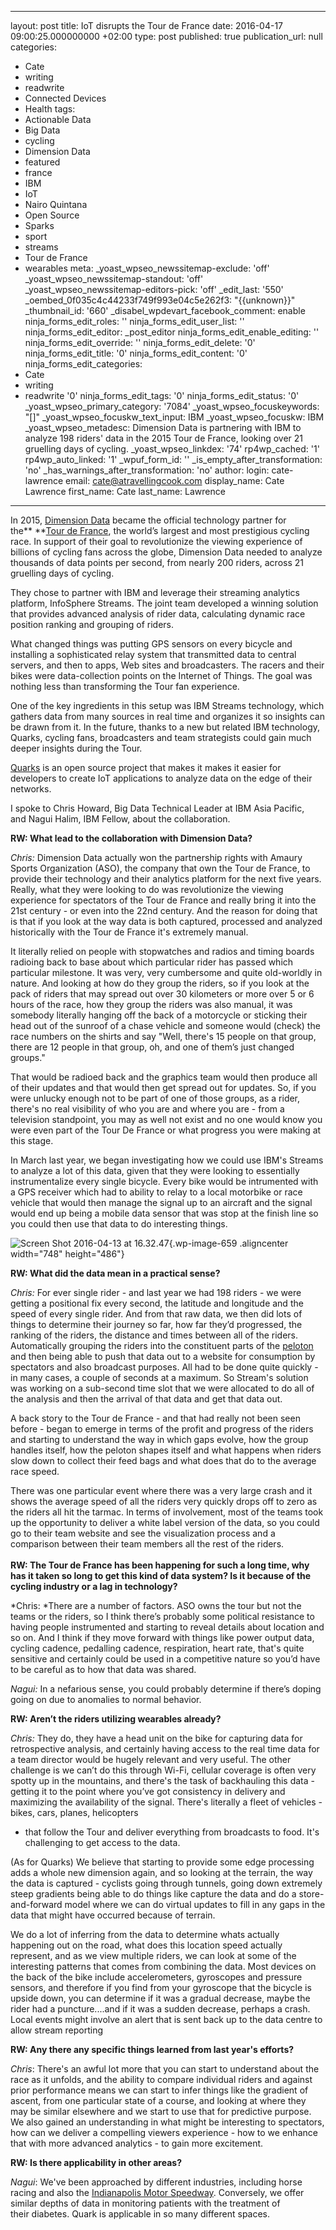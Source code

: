   - --
layout: post
title: IoT disrupts the Tour de France
date: 2016-04-17 09:00:25.000000000 +02:00
type: post
published: true
publication_url: null
categories:
  - Cate
  - writing
  - readwrite
  - Connected Devices
  - Health
tags:
  - Actionable Data
  - Big Data
  - cycling
  - Dimension Data
  - featured
  - france
  - IBM
  - IoT
  - Nairo Quintana
  - Open Source
  - Sparks
  - sport
  - streams
  - Tour de France
  - wearables
meta:
  _yoast_wpseo_newssitemap-exclude: 'off'
  _yoast_wpseo_newssitemap-standout: 'off'
  _yoast_wpseo_newssitemap-editors-pick: 'off'
  _edit_last: '550'
  _oembed_0f035c4c44233f749f993e04c5e262f3: "{{unknown}}"
  _thumbnail_id: '660'
  _disabel_wpdevart_facebook_comment: enable
  ninja_forms_edit_roles: ''
  ninja_forms_edit_user_list: ''
  ninja_forms_edit_editor: _post_editor
  ninja_forms_edit_enable_editing: ''
  ninja_forms_edit_override: ''
  ninja_forms_edit_delete: '0'
  ninja_forms_edit_title: '0'
  ninja_forms_edit_content: '0'
  ninja_forms_edit_categories:
  - Cate
  - writing
  - readwrite '0'
  ninja_forms_edit_tags: '0'
  ninja_forms_edit_status: '0'
  _yoast_wpseo_primary_category: '7084'
  _yoast_wpseo_focuskeywords: "[]"
  _yoast_wpseo_focuskw_text_input: IBM
  _yoast_wpseo_focuskw: IBM
  _yoast_wpseo_metadesc: Dimension Data is partnering with IBM to analyze 198 riders'
    data in the 2015 Tour de France, looking over 21 gruelling days of cycling.
  _yoast_wpseo_linkdex: '74'
  rp4wp_cached: '1'
  rp4wp_auto_linked: '1'
  _wpuf_form_id: ''
  _is_empty_after_transformation: 'no'
  _has_warnings_after_transformation: 'no'
author:
  login: cate-lawrence
  email: cate@atravellingcook.com
  display_name: Cate Lawrence
  first_name: Cate
  last_name: Lawrence
---
In 2015, [Dimension
Data](http://www.dimensiondata.com/en-US/Pages/NewHomePage1.aspx) became
the official technology partner for the** **[Tour de
France](http://www.letour.fr/le-tour/2014/us/), the world’s largest and
most prestigious cycling race. In support of their goal to revolutionize
the viewing experience of billions of cycling fans across the globe,
Dimension Data needed to analyze thousands of data points per second,
from nearly 200 riders, across 21 gruelling days of cycling.

They chose to partner with IBM and leverage their streaming analytics
platform, InfoSphere Streams. The joint team developed a winning
solution that provides advanced analysis of rider data, calculating
dynamic race position ranking and grouping of riders.

What changed things was putting GPS sensors on every bicycle and
installing a sophisticated relay system that transmitted data to central
servers, and then to apps, Web sites and broadcasters. The racers and
their bikes were data-collection points on the Internet of Things. The
goal was nothing less than transforming the Tour fan experience.

One of the key ingredients in this setup was IBM Streams technology,
which gathers data from many sources in real time and organizes it so
insights can be drawn from it. In the future, thanks to a new but
related IBM technology, Quarks, cycling fans, broadcasters and team
strategists could gain much deeper insights during the Tour.

[Quarks](http://quarks-edge.github.io/) is an open source project that
makes it makes it easier for developers to create IoT applications to
analyze data on the edge of their networks.

I spoke to Chris Howard, Big Data Technical Leader at IBM Asia Pacific,
and Nagui Halim, IBM Fellow, about the collaboration.

****RW:** What lead to the collaboration with Dimension Data?**

*Chris:* Dimension Data actually won the partnership rights with Amaury
Sports Organization (ASO), the company that own the Tour de France, to
provide their technology and their analytics platform for the next five
years. Really, what they were looking to do was revolutionize the
viewing experience for spectators of the Tour de France and really bring
it into the 21st century - or even into the 22nd century. And the reason
for doing that is that if you look at the way data is both captured,
processed and analyzed historically with the Tour de France it's
extremely manual.

It literally relied on people with stopwatches and radios and timing
boards radioing back to base about which particular rider has passed
which particular milestone. It was very, very cumbersome and quite
old-worldly in nature. And looking at how do they group the riders, so
if you look at the pack of riders that may spread out over 30 kilometers
or more over 5 or 6 hours of the race, how they group the riders was
also manual, it was somebody literally hanging off the back of a
motorcycle or sticking their head out of the sunroof of a chase vehicle
and someone would (check) the race numbers on the shirts and say "Well,
there's 15 people on that group, there are 12 people in that group, oh,
and one of them’s just changed groups."

That would be radioed back and the graphics team would then produce all
of their updates and that would then get spread out for updates. So, if
you were unlucky enough not to be part of one of those groups, as a
rider, there's no real visibility of who you are and where you are -
from a television standpoint, you may as well not exist and no one would
know you were even part of the Tour De France or what progress you were
making at this stage.

In March last year, we began investigating how we could use IBM's
Streams to analyze a lot of this data, given that they were looking to
essentially instrumentalize every single bicycle. Every bike would be
intrumented with a GPS receiver which had to ability to relay to a local
motorbike or race vehicle that would then manage the signal up to an
aircraft and the signal would end up being a mobile data sensor that was
stop at the finish line so you could then use that data to do
interesting things.

![Screen Shot 2016-04-13 at
16.32.47](rw-import/Screen-Shot-2016-04-13-at-16.32.47.jpg){.wp-image-659
.aligncenter width="748" height="486"}

****RW**: What did the data mean in a practical sense?**

*Chris:* For ever single rider - and last year we had 198 riders - we
were getting a positional fix every second, the latitude and longitude
and the speed of every single rider. And from that raw data, we then did
lots of things to determine their journey so far, how far they’d
progressed, the ranking of the riders, the distance and times between
all of the riders. Automatically grouping the riders into the
constituent parts of the
[peloton](https://en.wikipedia.org/wiki/Peloton) and then being able to
push that data out to a website for consumption by spectators and also
broadcast purposes. All had to be done quite quickly - in many cases, a
couple of seconds at a maximum. So Stream's solution was working on a
sub-second time slot that we were allocated to do all of the analysis
and then the arrival of that data and get that data out.

A back story to the Tour de France - and that had really not been seen
before - began to emerge in terms of the profit and progress of the
riders and starting to understand the way in which gaps evolve, how the
group handles itself, how the peloton shapes itself and what happens
when riders slow down to collect their feed bags and what does that do
to the average race speed.

There was one particular event where there was a very large crash and it
shows the average speed of all the riders very quickly drops off to zero
as the riders all hit the tarmac. In terms of involvement, most of the
teams took up the opportunity to deliver a white label version of the
data, so you could go to their team website and see the visualization
process and a comparison between their team members all the rest of the
riders.\
\
**RW: The Tour de France has been happening for such a long time, why
has it taken so long to get this kind of data system? Is it because of
the cycling industry or a lag in technology?**

*Chris: *There are a number of factors. ASO owns the tour but not the
teams or the riders, so I think there’s probably some political
resistance to having people instrumented and starting to reveal details
about location and so on. And I think if they move forward with things
like power output data, cycling cadence, pedalling cadence, respiration,
heart rate, that's quite sensitive and certainly could be used in a
competitive nature so you’d have to be careful as to how that data was
shared.

*Nagui:* In a nefarious sense, you could probably determine if there’s
doping going on due to anomalies to normal behavior.

**RW: Aren’t the riders utilizing wearables already?**

*Chris:* They do, they have a head unit on the bike for capturing data
for retrospective analysis, and certainly having access to the real time
data for a team director would be hugely relevant and very useful. The
other challenge is we can’t do this through Wi-Fi, cellular coverage is
often very spotty up in the mountains, and there's the task of
backhauling this data - getting it to the point where you’ve got
consistency in delivery and maximizing the availability of the signal.
There's literally a fleet of vehicles - bikes, cars, planes, helicopters
- that follow the Tour and deliver everything from broadcasts to food.
It's challenging to get access to the data.

(As for Quarks) We believe that starting to provide some edge processing
adds a whole new dimension again, and so looking at the terrain, the way
the data is captured - cyclists going through tunnels, going down
extremely steep gradients being able to do things like capture the data
and do a store-and-forward model where we can do virtual updates to fill
in any gaps in the data that might have occurred because of terrain.

We do a lot of inferring from the data to determine whats actually
happening out on the road, what does this location speed actually
represent, and as we view multiple riders, we can look at some of the
interesting patterns that comes from combining the data. Most devices on
the back of the bike include accelerometers, gyroscopes and pressure
sensors, and therefore if you find from your gyroscope that the bicycle
is upside down, you can determine if it was a gradual decrease, maybe
the rider had a puncture....and if it was a sudden decrease, perhaps a
crash. Local events might involve an alert that is sent back up to the
data centre to allow stream reporting

****RW**: Any there any specific things learned from last year's
efforts?**

*Chris*: There's an awful lot more that you can start to understand
about the race as it unfolds, and the ability to compare individual
riders and against prior performance means we can start to infer things
like the gradient of ascent, from one particular state of a course, and
looking at where they may be similar elsewhere and we start to use that
for predictive purpose. We also gained an understanding in what might be
interesting to spectators, how can we deliver a compelling viewers
experience - how to we enhance that with more advanced analytics - to
gain more excitement.

****RW:** Is there applicability in other areas?**

*Nagui*: We've been approached by different industries, including horse
racing and also the [Indianapolis Motor
Speedway](http://www.indianapolismotorspeedway.com/). Conversely, we
offer similar depths of data in monitoring patients with the treatment
of their diabetes. Quark is applicable in so many different spaces.

 
